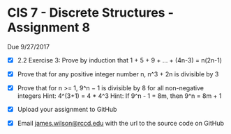 # CIS 7 - Discrete Structures - Assignment 8
Due 9/27/2017

- [X] 2.2 Exercise 3:  Prove by induction that 1 + 5 + 9 + ... + (4n-3) = n(2n-1)
- [X] Prove that for any positive integer number n, n^3 + 2n is divisible by 3			
- [X] Prove that for n >= 1, 9^n − 1 is divisible by 8 for all non-negative integers
		Hint: 4^(3+1) = 4 * 4^3
		Hint: If 9^n - 1 = 8m, then 9^n = 8m + 1  
- [X]  Upload your assignment to GitHub
- [X]  Email james.wilson@rccd.edu with the url to the source code on GitHub	
	
	
	